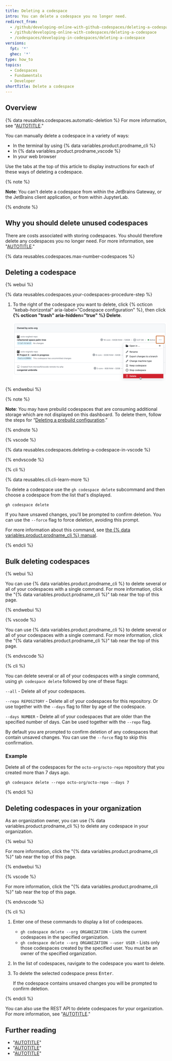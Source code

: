 ```yaml
---
title: Deleting a codespace
intro: You can delete a codespace you no longer need.
redirect_from:
  - /github/developing-online-with-github-codespaces/deleting-a-codespace
  - /github/developing-online-with-codespaces/deleting-a-codespace
  - /codespaces/developing-in-codespaces/deleting-a-codespace
versions:
  fpt: '*'
  ghec: '*'
type: how_to
topics:
  - Codespaces
  - Fundamentals
  - Developer
shortTitle: Delete a codespace
---
```


## Overview

{% data reusables.codespaces.automatic-deletion %} For more information, see "[AUTOTITLE](/codespaces/setting-your-user-preferences/configuring-automatic-deletion-of-your-codespaces?tool=webui)."

You can manually delete a codespace in a variety of ways:
* In the terminal by using {% data variables.product.prodname_cli %}
* In {% data variables.product.prodname_vscode %}
* In your web browser

Use the tabs at the top of this article to display instructions for each of these ways of deleting a codespace.

{% note %}

**Note**: You can't delete a codespace from within the JetBrains Gateway, or the JetBrains client application, or from within JupyterLab.

{% endnote %}

## Why you should delete unused codespaces

There are costs associated with storing codespaces. You should therefore delete any codespaces you no longer need. For more information, see "[AUTOTITLE](/billing/managing-billing-for-github-codespaces/about-billing-for-github-codespaces)."

{% data reusables.codespaces.max-number-codespaces %}

## Deleting a codespace

{% webui %}

{% data reusables.codespaces.your-codespaces-procedure-step %}
1. To the right of the codespace you want to delete, click {% octicon "kebab-horizontal" aria-label="Codespace configuration" %}, then click **{% octicon "trash" aria-hidden="true" %} Delete**.

   ![Screenshot of a list of codespaces with the dropdown menu for one of them displayed, showing the "Delete" option.](/assets/images/help/codespaces/delete-codespace.png)

{% endwebui %}

{% note %}

**Note**: You may have prebuild codespaces that are consuming additional storage which are not displayed on this dashboard. To delete them, follow the steps for “[Deleting a prebuild configuration](/codespaces/prebuilding-your-codespaces/managing-prebuilds#deleting-a-prebuild-configuration).”

{% endnote %}

{% vscode %}

{% data reusables.codespaces.deleting-a-codespace-in-vscode %}

{% endvscode %}

{% cli %}

{% data reusables.cli.cli-learn-more %}

To delete a codespace use the `gh codespace delete` subcommand and then choose a codespace from the list that's displayed.

```shell
gh codespace delete
```

If you have unsaved changes, you'll be prompted to confirm deletion. You can use the `--force` flag to force deletion, avoiding this prompt.

For more information about this command, see [the {% data variables.product.prodname_cli %} manual](https://cli.github.com/manual/gh_codespace_delete).

{% endcli %}

## Bulk deleting codespaces

{% webui %}

You can use {% data variables.product.prodname_cli %} to delete several or all of your codespaces with a single command. For more information, click the "{% data variables.product.prodname_cli %}" tab near the top of this page.

{% endwebui %}

{% vscode %}

You can use {% data variables.product.prodname_cli %} to delete several or all of your codespaces with a single command. For more information, click the "{% data variables.product.prodname_cli %}" tab near the top of this page.

{% endvscode %}

{% cli %}

You can delete several or all of your codespaces with a single command, using `gh codespace delete` followed by one of these flags:

`--all` - Delete all of your codespaces.

`--repo REPOSITORY` - Delete all of your codespaces for this repository. Or use together with the `--days` flag to filter by age of the codespace.

`--days NUMBER` - Delete all of your codespaces that are older than the specified number of days. Can be used together with the `--repo` flag.

By default you are prompted to confirm deletion of any codespaces that contain unsaved changes. You can use the `--force` flag to skip this confirmation.

### Example

Delete all of the codespaces for the `octo-org/octo-repo` repository that you created more than 7 days ago.

```shell
gh codespace delete --repo octo-org/octo-repo --days 7
```

{% endcli %}

## Deleting codespaces in your organization

As an organization owner, you can use {% data variables.product.prodname_cli %} to delete any codespace in your organization.

{% webui %}

For more information, click the "{% data variables.product.prodname_cli %}" tab near the top of this page.

{% endwebui %}

{% vscode %}

For more information, click the "{% data variables.product.prodname_cli %}" tab near the top of this page.

{% endvscode %}

{% cli %}

1. Enter one of these commands to display a list of codespaces.
   * `gh codespace delete --org ORGANIZATION` - Lists the current codespaces in the specified organization.
   * `gh codespace delete --org ORGANIZATION --user USER` - Lists only those codespaces created by the specified user.
   You must be an owner of the specified organization.
1. In the list of codespaces, navigate to the codespace you want to delete.
1. To delete the selected codespace press <kbd>Enter</kbd>.

   If the codespace contains unsaved changes you will be prompted to confirm deletion.

{% endcli %}

You can also use the REST API to delete codespaces for your organization. For more information, see "[AUTOTITLE](/rest/codespaces/organizations#delete-a-codespace-from-the-organization)."

## Further reading

* "[AUTOTITLE](/codespaces/getting-started/understanding-the-codespace-lifecycle)"
* "[AUTOTITLE](/codespaces/setting-your-user-preferences/configuring-automatic-deletion-of-your-codespaces)"
* "[AUTOTITLE](/codespaces/managing-codespaces-for-your-organization/restricting-the-retention-period-for-codespaces)"
